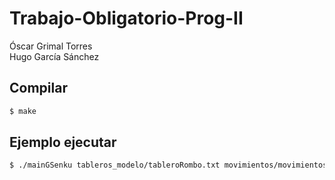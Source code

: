 # Trabajo-Obligatorio-Prog-II

Óscar Grimal Torres\
Hugo García Sánchez

## Compilar
```bash
$ make
```

## Ejemplo ejecutar
```bash
$ ./mainGSenku tableros_modelo/tableroRombo.txt movimientos/movimientosCompletos.txt 10 sol.txt 
```